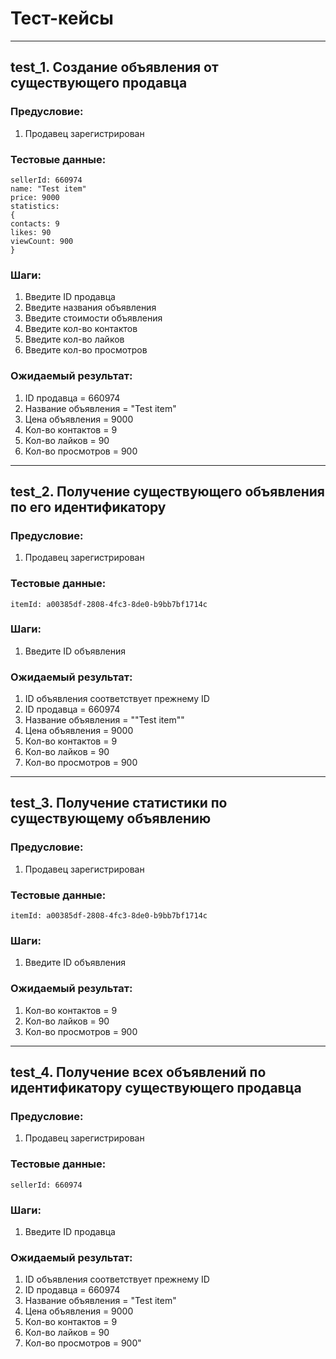# Тест-кейсы

---

## test_1. Создание объявления от существующего продавца  

### Предусловие:
1. Продавец зарегистрирован

### Тестовые данные:
    sellerId: 660974
    name: "Test item"
    price: 9000
    statistics:
    {
    contacts: 9
    likes: 90
    viewCount: 900
    }

### Шаги:
1. Введите ID продавца
2. Введите названия объявления
3. Введите стоимости объявления
4. Введите кол-во контактов
5. Введите кол-во лайков
6. Введите кол-во просмотров  

### Ожидаемый результат:
1. ID продавца  = 660974
2. Название объявления = "Test item"
3. Цена объявления = 9000
4. Кол-во контактов = 9
5. Кол-во лайков = 90
6. Кол-во просмотров = 900


---

## test_2. Получение существующего объявления по его идентификатору

### Предусловие:
1. Продавец зарегистрирован

### Тестовые данные:
    itemId: a00385df-2808-4fc3-8de0-b9bb7bf1714c

### Шаги:
1. Введите ID объявления

### Ожидаемый результат:
1. ID объявления соответствует прежнему ID
2. ID продавца  = 660974
3. Название объявления = ""Test item""
4. Цена объявления = 9000
5. Кол-во контактов = 9
6. Кол-во лайков = 90
7. Кол-во просмотров = 900

---

## test_3. Получение статистики по существующему объявлению

### Предусловие:
1. Продавец зарегистрирован

### Тестовые данные:
    itemId: a00385df-2808-4fc3-8de0-b9bb7bf1714c

### Шаги:
1. Введите ID объявления

### Ожидаемый результат:
1. Кол-во контактов = 9
2. Кол-во лайков = 90
3. Кол-во просмотров = 900

---

## test_4. Получение всех объявлений по идентификатору существующего продавца

### Предусловие:
1. Продавец зарегистрирован

### Тестовые данные:
    sellerId: 660974

### Шаги:
1. Введите ID продавца

### Ожидаемый результат:
1. ID объявления соответствует прежнему ID
2. ID продавца  = 660974
3. Название объявления = "Test item"
4. Цена объявления = 9000
5. Кол-во контактов = 9
6. Кол-во лайков = 90
7. Кол-во просмотров = 900"
